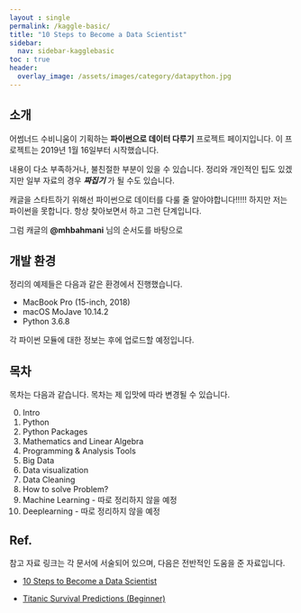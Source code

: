 ```yaml
---
layout : single
permalink: /kaggle-basic/
title: "10 Steps to Become a Data Scientist"
sidebar:
  nav: sidebar-kagglebasic
toc : true
header:
  overlay_image: /assets/images/category/datapython.jpg
---
```


## 소개

어썸너드 수비니움이 기획하는 **파이썬으로 데이터 다루기** 프로젝트 페이지입니다.
이 프로젝트는 2019년 1월 16일부터 시작했습니다.

내용이 다소 부족하거나, 불친절한 부분이 있을 수 있습니다.
정리와 개인적인 팁도 있겠지만 일부 자료의 경우 ***짜집기*** 가 될 수도 있습니다.

캐글을 스타트하기 위해선 파이썬으로 데이터를 다룰 줄 알아야합니다!!!!!
하지만 저는 파이썬을 못합니다. 항상 찾아보면서 하고 그런 단계입니다.

그럼 캐글의 **@mhbahmani** 님의 순서도를 바탕으로

## 개발 환경

정리의 예제들은 다음과 같은 환경에서 진행했습니다.

- MacBook Pro (15-inch, 2018)
- macOS MoJave 10.14.2
- Python 3.6.8

각 파이썬 모듈에 대한 정보는 후에 업로드할 예정입니다.

## 목차

목차는 다음과 같습니다. 목차는 제 입맛에 따라 변경될 수 있습니다.

0. Intro
1. Python
2. Python Packages
3. Mathematics and Linear Algebra
4. Programming & Analysis Tools
5. Big Data
6. Data visualization
7. Data Cleaning
8. How to solve Problem?
9. Machine Learning - 따로 정리하지 않을 예정
10. Deeplearning - 따로 정리하지 않을 예정

## Ref.

참고 자료 링크는 각 문서에 서술되어 있으며, 다음은 전반적인 도움을 준 자료입니다.

- [10 Steps to Become a Data Scientist](https://www.kaggle.com/mjbahmani/10-steps-to-become-a-data-scientist)

- [Titanic Survival Predictions (Beginner)](https://www.kaggle.com/nadintamer/titanic-survival-predictions-beginner)
